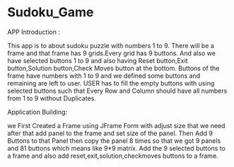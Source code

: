 # Sudoku_Game
APP Introduction :

This app is to about sudoku puzzle with numbers 1 to 9.
There will be a frame and that frame has 9 grids.Every grid has 9 buttons.
And also we have selected buttons 1 to 9 and also having Reset button,Exit button,Solution button,Check Moves button at the bottom.
Buttons of the frame have numbers with 1 to 9 and we defined some buttons and remaining are left to user. 
USER has to fill the empty buttons with using selected buttons such that Every Row and Column should have all numbers from 1 to 9 without Duplicates. 

Application Building:

we First Created a Frame using JFrame Form with adjust size that we need after that add panel to the frame and set size of the panel.
Then Add 9 Buttons to that Panel then copy the panel 8 times so that we got 9 panels and 81 buttons which means like 9*9 matrix.
Add the 9 selected buttons to a frame and also add reset,exit,solution,checkmoves buttons to a frame.
